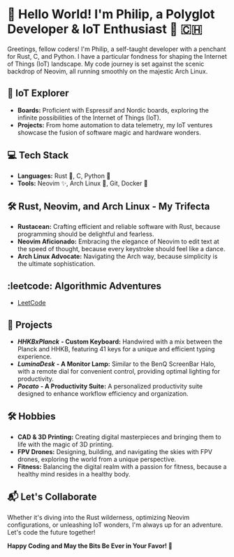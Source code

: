 # 👋 Hello World! I'm Philip, a Polyglot Developer & IoT Enthusiast 🚀 🇨🇭

Greetings, fellow coders! I'm Philip, a self-taught developer with a penchant for Rust, C, and 
Python. I have a particular fondness for shaping the Internet of Things (IoT) landscape. My code 
journey is set against the scenic backdrop of Neovim, all running smoothly on the majestic Arch 
Linux.

## 🚀 IoT Explorer
- **Boards:** Proficient with Espressif and Nordic boards, exploring the infinite possibilities of the Internet of Things (IoT).
- **Projects:** From home automation to data telemetry, my IoT ventures showcase the fusion of software magic and hardware wonders.

## 💻 Tech Stack
- **Languages:** Rust 🦀, C, Python 🐍
- **Tools:** Neovim ✨, Arch Linux 🐧, Git, Docker 🐳

## 🛠️ Rust, Neovim, and Arch Linux - My Trifecta
- **Rustacean:** Crafting efficient and reliable software with Rust, because programming should be delightful and fearless.
- **Neovim Aficionado:** Embracing the elegance of Neovim to edit text at the speed of thought, because every keystroke should feel like a dance.
- **Arch Linux Advocate:** Navigating the Arch way, because simplicity is the ultimate sophistication.

## :leetcode: Algorithmic Adventures
- [LeetCode](https://leetcode.com/CodedCraft/)

## 🚀 Projects
- ***HHKBxPlanck*** **- Custom Keyboard:** Handwired with a mix between the Planck and HHKB, 
featuring 41 keys for a unique and efficient typing experience.
- ***LuminaDesk*** **- A Monitor Lamp:** Similar to the BenQ ScreenBar Halo, with a remote dial for 
convenient control, providing optimal lighting for productivity.
- ***Pocato*** **- A Productivity Suite:** A personalized productivity suite designed to enhance 
workflow efficiency and organization.

## 🛠️ Hobbies
- **CAD & 3D Printing:** Creating digital masterpieces and bringing them to life with the magic of 3D printing.
- **FPV Drones:** Designing, building, and navigating the skies with FPV drones, exploring the world from a unique perspective.
- **Fitness:** Balancing the digital realm with a passion for fitness, because a healthy mind resides in a healthy body.

## 📬 Let's Collaborate
Whether it's diving into the Rust wilderness, optimizing Neovim configurations, or unleashing IoT wonders, I'm always up for an adventure. Let's code the future together!

**Happy Coding and May the Bits Be Ever in Your Favor! 🚀**
